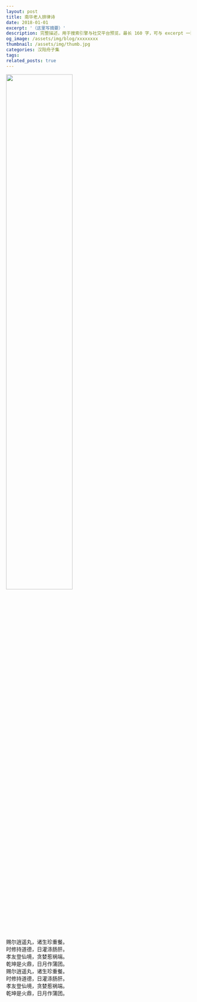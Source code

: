 ```yaml
---
layout: post
title: 南华老人排律诗
date: 2018-01-01
excerpt: '（这里写摘要）'
description: 完整描述，用于搜索引擎与社交平台预览，最长 160 字，可与 excerpt 一致
og_image: /assets/img/blog/xxxxxxxx
thumbnail: /assets/img/thumb.jpg
categories: 汉阳舟子集
tags: 
related_posts: true
---
```


<img src="{{ '/assets/img/blog/xxxxxxxx' | relative_url }}" style="width:60%;">

赐尔逍遥丸，诸生珍重餐。  
时修持道德，日灌涤肠肝。  
孝友登仙境，贪婪惹祸端。  
乾坤是火鼎，日月作蒲团。  
赐尔逍遥丸，诸生珍重餐。  
时修持道德，日灌涤肠肝。  
孝友登仙境，贪婪惹祸端。  
乾坤是火鼎，日月作蒲团。